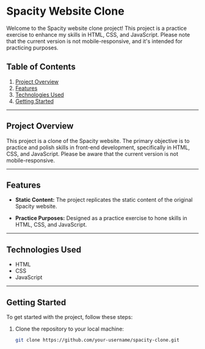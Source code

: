 # Spacity Website Clone

Welcome to the Spacity website clone project! This project is a practice exercise to enhance my skills in HTML, CSS, and JavaScript. Please note that the current version is not mobile-responsive, and it's intended for practicing purposes.

## Table of Contents

1. [Project Overview](#project-overview)
2. [Features](#features)
3. [Technologies Used](#technologies-used)
4. [Getting Started](#getting-started)

---

## Project Overview

This project is a clone of the Spacity website. The primary objective is to practice and polish skills in front-end development, specifically in HTML, CSS, and JavaScript. Please be aware that the current version is not mobile-responsive.

---

## Features

- **Static Content:** The project replicates the static content of the original Spacity website.

- **Practice Purposes:** Designed as a practice exercise to hone skills in HTML, CSS, and JavaScript.

---

## Technologies Used

- HTML
- CSS
- JavaScript

---

## Getting Started

To get started with the project, follow these steps:

1. Clone the repository to your local machine:

   ```bash
   git clone https://github.com/your-username/spacity-clone.git
